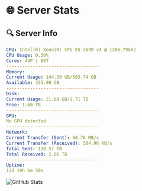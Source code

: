 # 🌐 Server Stats
## 🔍 Server Info
```yaml
CPU: Intel(R) Xeon(R) CPU E5-2699 v4 @ 1306.79GHz
CPU Usage: 0.30%
Cores: 44P | 88T
-----------------------------------
Memory:
Current Usage: 144.39 GB/503.74 GB
Available: 355.98 GB
-----------------------------------
Disk:
Current Usage: 21.60 GB/1.71 TB
Free: 1.60 TB
-----------------------------------
GPU:
No GPU detected
-----------------------------------
Network:
Current Transfer (Sent): 60.76 MB/s
Current Transfer (Received): 584.96 KB/s
Total Sent: 130.57 TB
Total Received: 2.06 TB
-----------------------------------
Uptime:
13d 19h 6m 59s
```
![GitHub Stats](https://img.shields.io/badge/Updated-2025-02-21_17:50:17-blue)
